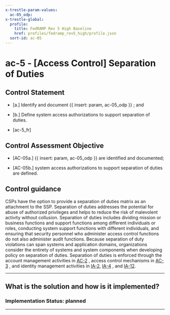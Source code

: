 ```yaml
---
x-trestle-param-values:
  ac-05_odp:
x-trestle-global:
  profile:
    title: FedRAMP Rev 5 High Baseline
    href: profiles/fedramp_rev5_high/profile.json
  sort-id: ac-05
---
```


# ac-5 - \[Access Control\] Separation of Duties

## Control Statement

- \[a.\] Identify and document {{ insert: param, ac-05_odp }} ; and

- \[b.\] Define system access authorizations to support separation of duties.

- \[ac-5_fr\]

## Control Assessment Objective

- \[AC-05a.\] {{ insert: param, ac-05_odp }} are identified and documented;

- \[AC-05b.\] system access authorizations to support separation of duties are defined.

## Control guidance

CSPs have the option to provide a separation of duties matrix as an attachment to the SSP.
Separation of duties addresses the potential for abuse of authorized privileges and helps to reduce the risk of malevolent activity without collusion. Separation of duties includes dividing mission or business functions and support functions among different individuals or roles, conducting system support functions with different individuals, and ensuring that security personnel who administer access control functions do not also administer audit functions. Because separation of duty violations can span systems and application domains, organizations consider the entirety of systems and system components when developing policy on separation of duties. Separation of duties is enforced through the account management activities in [AC-2](#ac-2) , access control mechanisms in [AC-3](#ac-3) , and identity management activities in [IA-2](#ia-2), [IA-4](#ia-4) , and [IA-12](#ia-12).

______________________________________________________________________

## What is the solution and how is it implemented?

<!-- For implementation status enter one of: implemented, partial, planned, alternative, not-applicable -->

<!-- Note that the list of rules under ### Rules: is read-only and changes will not be captured after assembly to JSON -->

<!-- Add control implementation description here for control: ac-5 -->

### Implementation Status: planned

______________________________________________________________________
